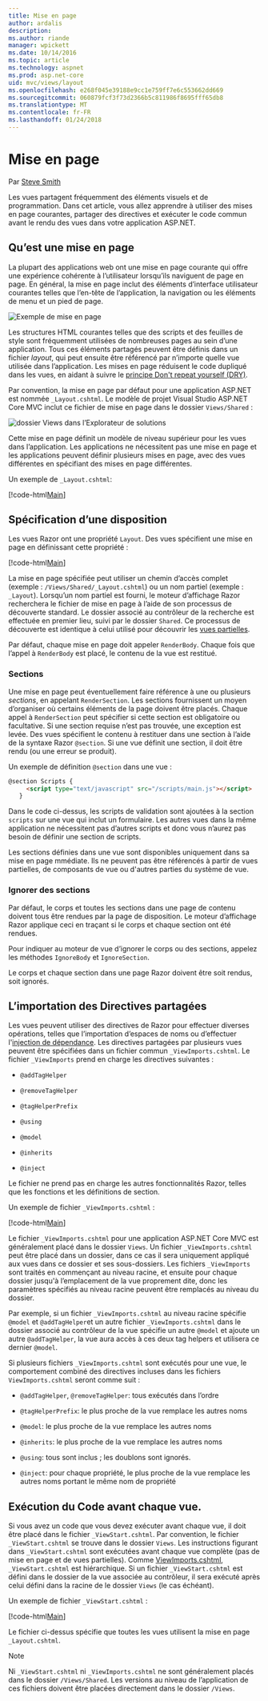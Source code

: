 ```yaml
---
title: Mise en page
author: ardalis
description: 
ms.author: riande
manager: wpickett
ms.date: 10/14/2016
ms.topic: article
ms.technology: aspnet
ms.prod: asp.net-core
uid: mvc/views/layout
ms.openlocfilehash: e268f045e39188e9cc1e759ff7e6c553662dd669
ms.sourcegitcommit: 060879fcf3f73d2366b5c811986f8695fff65db8
ms.translationtype: MT
ms.contentlocale: fr-FR
ms.lasthandoff: 01/24/2018
---
```

# <a name="layout"></a>Mise en page

Par [Steve Smith](https://ardalis.com/)

Les vues partagent fréquemment des éléments visuels et de programmation. Dans cet article, vous allez apprendre à utiliser des mises en page courantes, partager des directives et exécuter le code commun avant le rendu des vues dans votre application ASP.NET.

## <a name="what-is-a-layout"></a>Qu’est une mise en page

La plupart des applications web ont une mise en page courante qui offre une expérience cohérente à l’utilisateur lorsqu’ils naviguent de page en page. En général, la mise en page inclut des éléments d’interface utilisateur courantes telles que l’en-tête de l’application, la navigation ou les éléments de menu et un pied de page.

![Exemple de mise en page](layout/_static/page-layout.png)

Les structures HTML courantes telles que des scripts et des feuilles de style sont fréquemment utilisées de nombreuses pages au sein d’une application. Tous ces éléments partagés peuvent être définis dans un fichier *layout*, qui peut ensuite être référencé par n’importe quelle vue utilisée dans l’application. Les mises en page réduisent le code dupliqué dans les vues, en aidant à suivre le [principe Don't repeat yourself (DRY)](http://deviq.com/don-t-repeat-yourself/).

Par convention, la mise en page par défaut pour une application ASP.NET est nommée `_Layout.cshtml`. Le modèle de projet Visual Studio ASP.NET Core MVC inclut ce fichier de mise en page dans le dossier `Views/Shared` :

![dossier Views dans l’Explorateur de solutions](layout/_static/web-project-views.png)

Cette mise en page définit un modèle de niveau supérieur pour les vues dans l’application. Les applications ne nécessitent pas une mise en page et les applications peuvent définir plusieurs mises en page, avec des vues différentes en spécifiant des mises en page différentes.

Un exemple de `_Layout.cshtml`:

[!code-html[Main](../../common/samples/WebApplication1/Views/Shared/_Layout.cshtml?highlight=42,66)]

## <a name="specifying-a-layout"></a>Spécification d’une disposition

Les vues Razor ont une propriété `Layout`. Des vues spécifient une mise en page en définissant cette propriété :

[!code-html[Main](../../common/samples/WebApplication1/Views/_ViewStart.cshtml?highlight=2)]

La mise en page spécifiée peut utiliser un chemin d’accès complet (exemple : `/Views/Shared/_Layout.cshtml`) ou un nom partiel (exemple : `_Layout`). Lorsqu’un nom partiel est fourni, le moteur d’affichage Razor recherchera le fichier de mise en page à l’aide de son processus de découverte standard. Le dossier associé au contrôleur de la recherche est effectuée en premier lieu, suivi par le dossier `Shared`. Ce processus de découverte est identique à celui utilisé pour découvrir les [vues partielles](partial.md).

Par défaut, chaque mise en page doit appeler `RenderBody`. Chaque fois que l’appel à `RenderBody` est placé, le contenu de la vue est restitué.

<a name="layout-sections-label"></a>

### <a name="sections"></a>Sections

Une mise en page peut éventuellement faire référence à une ou plusieurs *sections*, en appelant `RenderSection`. Les sections fournissent un moyen d’organiser où certains éléments de la page doivent être placés. Chaque appel à `RenderSection` peut spécifier si cette section est obligatoire ou facultative. Si une section requise n’est pas trouvée, une exception est levée. Des vues spécifient le contenu à restituer dans une section à l’aide de la syntaxe Razor `@section`. Si une vue définit une section, il doit être rendu (ou une erreur se produit).

Un exemple de définition `@section` dans une vue :

```html
@section Scripts {
     <script type="text/javascript" src="/scripts/main.js"></script>
   }
   ```

Dans le code ci-dessus, les scripts de validation sont ajoutées à la section `scripts` sur une vue qui inclut un formulaire. Les autres vues dans la même application ne nécessitent pas d’autres scripts et donc vous n’aurez pas besoin de définir une section de scripts.

Les sections définies dans une vue sont disponibles uniquement dans sa mise en page mmédiate. Ils ne peuvent pas être référencés à partir de vues partielles, de composants de vue ou d'autres parties du système de vue.

### <a name="ignoring-sections"></a>Ignorer des sections

Par défaut, le corps et toutes les sections dans une page de contenu doivent tous être rendues par la page de disposition. Le moteur d’affichage Razor applique ceci en traçant si le corps et chaque section ont été rendues.

Pour indiquer au moteur de vue d’ignorer le corps ou des sections, appelez les méthodes `IgnoreBody` et `IgnoreSection`.

Le corps et chaque section dans une page Razor doivent être soit rendus, soit ignorés.

<a name="viewimports"></a>

## <a name="importing-shared-directives"></a>L’importation des Directives partagées

Les vues peuvent utiliser des directives de Razor pour effectuer diverses opérations, telles que l’importation d’espaces de noms ou d’effectuer l'[injection de dépendance](dependency-injection.md). Les directives partagées par plusieurs vues peuvent être spécifiées dans un fichier commun `_ViewImports.cshtml`. Le fichier `_ViewImports` prend en charge les directives suivantes :

* `@addTagHelper`

* `@removeTagHelper`

* `@tagHelperPrefix`

* `@using`

* `@model`

* `@inherits`

* `@inject`

Le fichier ne prend pas en charge les autres fonctionnalités Razor, telles que les fonctions et les définitions de section.

Un exemple de fichier `_ViewImports.cshtml` :

[!code-html[Main](../../common/samples/WebApplication1/Views/_ViewImports.cshtml)]

Le fichier `_ViewImports.cshtml` pour une application ASP.NET Core MVC est généralement placé dans le dossier `Views`. Un fichier `_ViewImports.cshtml` peut être placé dans un dossier, dans ce cas il sera uniquement appliqué aux vues dans ce dossier et ses sous-dossiers. Les fichiers `_ViewImports` sont traités en commençant au niveau racine, et ensuite pour chaque dossier jusqu'à l’emplacement de la vue proprement dite, donc les paramètres spécifiés au niveau racine peuvent être remplacés au niveau du dossier.

Par exemple, si un fichier `_ViewImports.cshtml` au niveau racine spécifie `@model` et `@addTagHelper`et un autre fichier `_ViewImports.cshtml` dans le dossier associé au contrôleur de la vue spécifie un autre `@model` et ajoute un autre `@addTagHelper`, la vue aura accès à ces deux tag helpers et utilisera ce dernier `@model`.

Si plusieurs fichiers `_ViewImports.cshtml` sont exécutés pour une vue, le comportement combiné des directives incluses dans les fichiers `ViewImports.cshtml` seront comme suit :

* `@addTagHelper`, `@removeTagHelper`: tous exécutés dans l’ordre

* `@tagHelperPrefix`: le plus proche de la vue remplace les autres noms

* `@model`: le plus proche de la vue remplace les autres noms

* `@inherits`: le plus proche de la vue remplace les autres noms

* `@using`: tous sont inclus ; les doublons sont ignorés.

* `@inject`: pour chaque propriété, le plus proche de la vue remplace les autres noms portant le même nom de propriété

<a name="viewstart"></a>

## <a name="running-code-before-each-view"></a>Exécution du Code avant chaque vue.

Si vous avez un code que vous devez exécuter avant chaque vue, il doit être placé dans le fichier `_ViewStart.cshtml`. Par convention, le fichier `_ViewStart.cshtml` se trouve dans le dossier `Views`. Les instructions figurant dans `_ViewStart.cshtml` sont exécutées avant chaque vue complète (pas de mise en page et de vues partielles). Comme [ViewImports.cshtml](xref:mvc/views/layout#viewimports), `_ViewStart.cshtml` est hiérarchique. Si un fichier `_ViewStart.cshtml` est défini dans le dossier de la vue associée au contrôleur, il sera exécuté après celui défini dans la racine de le dossier `Views` (le cas échéant).

Un exemple de fichier `_ViewStart.cshtml` :

[!code-html[Main](../../common/samples/WebApplication1/Views/_ViewStart.cshtml)]

Le fichier ci-dessus spécifie que toutes les vues utilisent la mise en page `_Layout.cshtml`.

> [!NOTE]
> Ni `_ViewStart.cshtml` ni `_ViewImports.cshtml` ne sont généralement placés dans le dossier `/Views/Shared`. Les versions au niveau de l’application de ces fichiers doivent être placées directement dans le dossier `/Views`.
